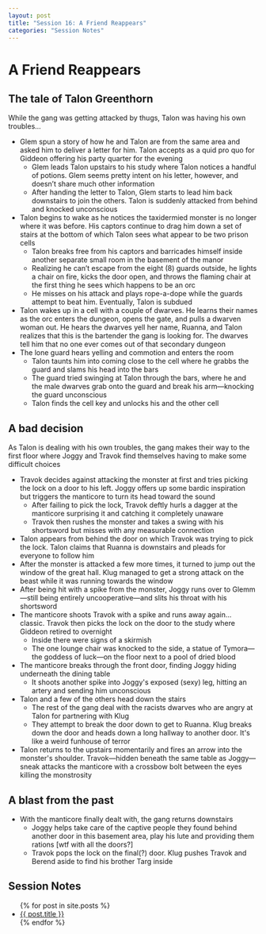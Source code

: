 ```yaml
---
layout: post
title: "Session 16: A Friend Reappears"
categories: "Session Notes"
---
```

# A Friend Reappears

## The tale of Talon Greenthorn
While the gang was getting attacked by thugs, Talon was having his own troubles...
  - Glem spun a story of how he and Talon are from the same area and asked him to deliver a letter for him. Talon accepts as a quid pro quo for Giddeon offering his party quarter for the evening
    - Glem leads Talon upstairs to his study where Talon notices a handful of potions. Glem seems pretty intent on his letter, however, and doesn’t share much other information
    - After handing the letter to Talon, Glem starts to lead him back downstairs to join the others. Talon is suddenly attacked from behind and knocked unconscious
  - Talon begins to wake as he notices the taxidermied monster is no longer where it was before. His captors continue to drag him down a set of stairs at the bottom of which Talon sees what appear to be two prison cells
    - Talon breaks free from his captors and barricades himself inside another separate small room in the basement of the manor
    - Realizing he can’t escape from the eight (8) guards outside, he lights a chair on fire, kicks the door open, and throws the flaming chair at the first thing he sees which happens to be an orc
    - He misses on his attack and plays rope-a-dope while the guards attempt to beat him. Eventually, Talon is subdued
  - Talon wakes up in a cell with a couple of dwarves. He learns their names as the orc enters the dungeon, opens the gate, and pulls a dwarven woman out. He hears the dwarves yell her name, Ruanna, and Talon realizes that this is the bartender the gang is looking for. The dwarves tell him that no one ever comes out of that secondary dungeon
  - The lone guard hears yelling and commotion and enters the room
    - Talon taunts him into coming close to the cell where he grabbs the guard and slams his head into the bars
    - The guard tried swinging at Talon through the bars, where he and the male dwarves grab onto the guard and break his arm—knocking the guard unconscious
    - Talon finds the cell key and unlocks his and the other cell

## A bad decision
As Talon is dealing with his own troubles, the gang makes their way to the first floor where Joggy and Travok find themselves having to make some difficult choices
  - Travok decides against attacking the monster at first and tries picking the lock on a door to his left. Joggy offers up some bardic inspiration but triggers the manticore to turn its head toward the sound
    - After failing to pick the lock, Travok deftly hurls a dagger at the manticore surprising it and catching it completely unaware
    - Travok then rushes the monster and takes a swing with his shortsword but misses with any measurable connection
  - Talon appears from behind the door on which Travok was trying to pick the lock. Talon claims that Ruanna is downstairs and pleads for everyone to follow him
  - After the monster is attacked a few more times, it turned to jump out the window of the great hall. Klug managed to get a strong attack on the beast while it was running towards the window
  - After being hit with a spike from the monster, Joggy runs over to Glemm—still being entirely uncooperative—and slits his throat with his shortsword
  - The manticore shoots Travok with a spike and runs away again... classic. Travok then picks the lock on the door to the study where Giddeon retired to overnight
    - Inside there were signs of a skirmish
    - The one lounge chair was knocked to the side, a statue of Tymora—the goddess of luck—on the floor next to a pool of dried blood
  - The manticore breaks through the front door, finding Joggy hiding underneath the dining table
    - It shoots another spike into Joggy's exposed (sexy) leg, hitting an artery and sending him unconscious
  - Talon and a few of the others head down the stairs
    - The rest of the gang deal with the racists dwarves who are angry at Talon for partnering with Klug
    - They attempt to break the door down to get to Ruanna. Klug breaks down the door and heads down a long hallway to another door. It's like a weird funhouse of terror
 - Talon returns to the upstairs momentarily and fires an arrow into the monster's shoulder. Travok—hidden beneath the same table as Joggy—sneak attacks the manticore
   with a crossbow bolt between the eyes killing the monstrosity

## A blast from the past
  - With the manticore finally dealt with, the gang returns downstairs
    - Joggy helps take care of the captive people they found behind another door in this basement area, play his lute and providing them rations [wtf with all the doors?]
    - Travok pops the lock on the final(?) door. Klug pushes Travok and Berend aside to find his brother Targ inside

## Session Notes
  <ul>
    {% for post in site.posts %}
      <li>
        <a href="{{ post.url | prepend: site.github.url }}">{{ post.title }}</a>
      </li>
    {% endfor %}
  </ul>
